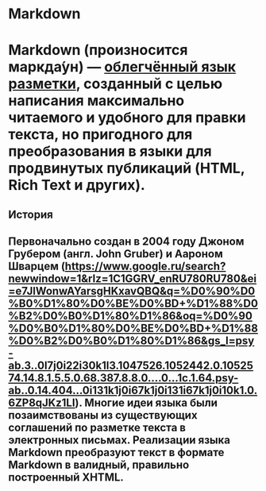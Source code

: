 # Markdown
# **Markdown** (произносится маркда́ун) — [облегчённый язык разметки](https://ru.wikipedia.org/wiki/%D0%AF%D0%B7%D1%8B%D0%BA_%D1%80%D0%B0%D0%B7%D0%BC%D0%B5%D1%82%D0%BA%D0%B8#%D0%9E%D0%B1%D0%BB%D0%B5%D0%B3%D1%87%D1%91%D0%BD%D0%BD%D1%8B%D0%B5_%D1%8F%D0%B7%D1%8B%D0%BA%D0%B8_%D1%80%D0%B0%D0%B7%D0%BC%D0%B5%D1%82%D0%BA%D0%B8), созданный с целью написания максимально читаемого и удобного для правки текста, но пригодного для преобразования в языки для продвинутых публикаций (HTML, Rich Text и других).
## История
## Первоначально создан в 2004 году Джоном Грубером (англ. John Gruber) и **Аароном Шварцем** (https://www.google.ru/search?newwindow=1&rlz=1C1GGRV_enRU780RU780&ei=e7JlWonwAYarsgHKxavQBQ&q=%D0%90%D0%B0%D1%80%D0%BE%D0%BD+%D1%88%D0%B2%D0%B0%D1%80%D1%86&oq=%D0%90%D0%B0%D1%80%D0%BE%D0%BD+%D1%88%D0%B2%D0%B0%D1%80%D1%86&gs_l=psy-ab.3..0l7j0i22i30k1l3.1047526.1052442.0.1052574.14.8.1.5.5.0.68.387.8.8.0....0...1c.1.64.psy-ab..0.14.404...0i131k1j0i67k1j0i131i67k1j0i10k1.0.6ZP8qJKz1LI). Многие идеи языка были позаимствованы из существующих соглашений по разметке текста в электронных письмах. Реализации языка Markdown преобразуют текст в формате Markdown в валидный, правильно построенный XHTML.
